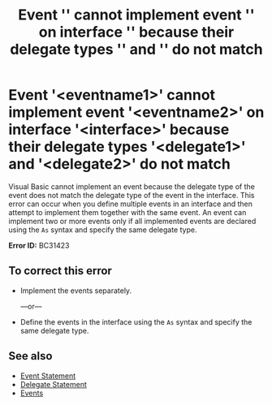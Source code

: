 ﻿---
title: "Event '<eventname1>' cannot implement event '<eventname2>' on interface '<interface>' because their delegate types '<delegate1>' and '<delegate2>' do not match"
ms.date: 07/20/2015
f1_keywords: 
  - "vbc31423"
  - "bc31423"
helpviewer_keywords: 
  - "BC31423"
ms.assetid: 2e754b66-5836-48ff-9697-b9c0d7085f18
---
# Event '\<eventname1>' cannot implement event '\<eventname2>' on interface '\<interface>' because their delegate types '\<delegate1>' and '\<delegate2>' do not match
Visual Basic cannot implement an event because the delegate type of the event does not match the delegate type of the event in the interface. This error can occur when you define multiple events in an interface and then attempt to implement them together with the same event. An event can implement two or more events only if all implemented events are declared using the `As` syntax and specify the same delegate type.  
  
 **Error ID:** BC31423  
  
## To correct this error  
  
-   Implement the events separately.  
  
     —or—  
  
-   Define the events in the interface using the `As` syntax and specify the same delegate type.  
  
## See also
- [Event Statement](../../../visual-basic/language-reference/statements/event-statement.md)
- [Delegate Statement](../../../visual-basic/language-reference/statements/delegate-statement.md)
- [Events](../../../visual-basic/programming-guide/language-features/events/index.md)

